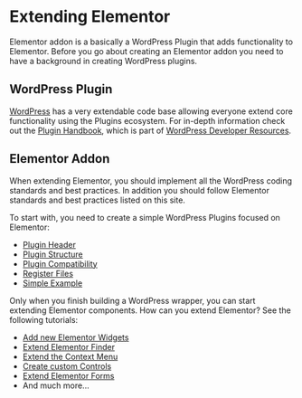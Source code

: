 # Extending Elementor

Elementor addon is a basically a WordPress Plugin that adds functionality to Elementor. Before you go about creating an Elementor addon you need to have a background in creating WordPress plugins.

## WordPress Plugin

[WordPress](https://wordpress.org/) has a very extendable code base allowing everyone extend core functionality using the Plugins ecosystem. For in-depth information check out the [Plugin Handbook](https://developer.wordpress.org/plugins/), which is part of [WordPress Developer Resources](https://developer.wordpress.org/).

## Elementor Addon

When extending Elementor, you should implement all the WordPress coding standards and best practices. In addition you should follow Elementor standards and best practices listed on this site.

To start with, you need to create a simple WordPress Plugins focused on Elementor:

* [Plugin Header](./plugin-header)
* [Plugin Structure](./plugin-structure)
* [Plugin Compatibility](./plugin-compatibility)
* [Register Files](./register-files)
* [Simple Example](./simple-example)

Only when you finish building a WordPress wrapper, you can start extending Elementor components. How can you extend Elementor? See the following tutorials:

* [Add new Elementor Widgets](/widgets/)
* [Extend Elementor Finder](/finder/)
* [Extend the Context Menu](/context-menu/)
* [Create custom Controls](/controls/)
* [Extend Elementor Forms](/forms/)
* And much more...
